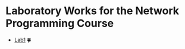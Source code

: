 # Laboratory Works for the Network Programming Course

- [Lab1](https://github.com/skidne/Network-Programming-Labs/tree/master/Lab1) :four_leaf_clover:
